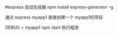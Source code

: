 #express 自动生成器 npm install express-generator -g

通过	express myapp1 直接创建一个 myapp1的项目


DEBUG = myapp1 npm start 执行程序